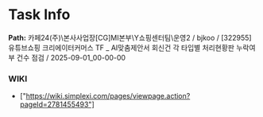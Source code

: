 # Task Info

**Path:** 카페24(주)\본사사업장\[CG]MI본부\Y쇼핑센터팀\운영2 / bjkoo / [322955] 유튜브쇼핑 크리에이터커머스 TF _ AI맞춤제안서 회신건 각 타입별 처리현황판 누락여부 건수 점검 / 2025-09-01_00-00-00

### WIKI
- ["https://wiki.simplexi.com/pages/viewpage.action?pageId=2781455493"]


